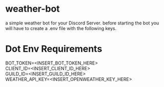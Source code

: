 # weather-bot

a simple weather bot for your Discord Server.
before starting the bot you will have to create a .env file with the following keys.

# Dot Env Requirements

BOT_TOKEN=<INSERT_BOT_TOKEN_HERE> <br>
CLIENT_ID=<INSERT_CLIENT_ID_HERE> <br>
GUILD_ID=<INSERT_GUILD_ID_HERE> <br>
WEATHER_API_KEY=<INSERT_OPENWEATHER_KEY_HERE> <br>
